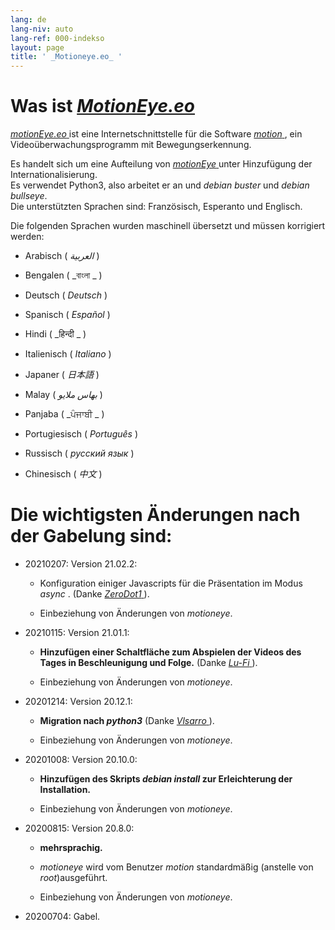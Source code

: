 ```yaml
---
lang: de
lang-niv: auto
lang-ref: 000-indekso
layout: page
title: ' _Motioneye.eo_ '
---
```

# Was ist [ _MotionEye.eo_ ](https://github.com/jmichault/motioneye.eo) 

[ _motionEye.eo_ ](https://github.com/jmichault/motioneye.eo) ist eine Internetschnittstelle für die Software [ _motion_ ](https://motion-project.github.io/), ein Videoüberwachungsprogramm mit Bewegungserkennung.

Es handelt sich um eine Aufteilung von [ _motionEye_ ](https://github.com/ccrisan/motioneye) unter Hinzufügung der Internationalisierung.  
Es verwendet Python3, also arbeitet er an und _debian buster_ und _debian bullseye_.  
Die unterstützten Sprachen sind: Französisch, Esperanto und Englisch.

Die folgenden Sprachen wurden maschinell übersetzt und müssen korrigiert werden:

* Arabisch ( _العربية_ )


* Bengalen ( _বাংলা _ )
  

  

* Deutsch ( _Deutsch_ )


* Spanisch ( _Español_ )


* Hindi ( _हिन्दी _ )
  

  

* Italienisch ( _Italiano_ )


* Japaner ( _日本語_ )


* Malay ( _بهاس ملايو_ )


* Panjaba ( _ਪੰਜਾਬੀ _ )
  

  

* Portugiesisch ( _Português_ )


* Russisch ( _русский язык_ )


* Chinesisch ( _中文_ )




# Die wichtigsten Änderungen nach der Gabelung sind:

* 20210207: Version 21.02.2:


  * Konfiguration einiger Javascripts für die Präsentation im Modus _async_ . (Danke [ _ZeroDot1_ ]( https://github.com/ZeroDot1 ) ).


  * Einbeziehung von Änderungen von _motioneye_.


* 20210115: Version 21.01.1:


  * **Hinzufügen einer Schaltfläche zum Abspielen der Videos des Tages in Beschleunigung und Folge.** (Danke [ _Lu-Fi_ ](https://github.com/Lu-Fi) ).


  * Einbeziehung von Änderungen von _motioneye_.


* 20201214: Version 20.12.1:


  * **Migration nach _python3_** (Danke [ _Vlsarro_ ](https://github.com/Vlsarro) ).


  * Einbeziehung von Änderungen von _motioneye_.


* 20201008: Version 20.10.0:


  * **Hinzufügen des Skripts _debian install_ zur Erleichterung der Installation.**


  * Einbeziehung von Änderungen von _motioneye_.


* 20200815: Version 20.8.0:


  * **mehrsprachig.**


  * _motioneye_ wird vom Benutzer _motion_ standardmäßig (anstelle von _root_)ausgeführt.


  * Einbeziehung von Änderungen von _motioneye_.


* 20200704: Gabel.



